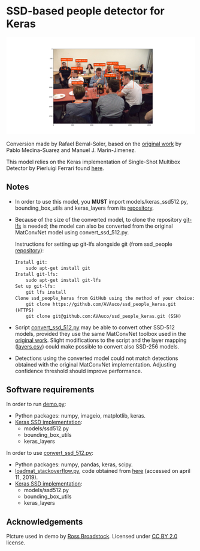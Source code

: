 SSD-based people detector for Keras
===================================
![detections](https://github.com/AVAuco/ssd_people_keras/blob/master/sample_detections.png)

Conversion made by Rafael Berral-Soler, based on the [original work](https://github.com/AVAuco/ssd_people) by Pablo Medina-Suarez and Manuel J. Marin-Jimenez.

This model relies on the Keras implementation of Single-Shot Multibox Detector by Pierluigi Ferrari found [here](https://github.com/pierluigiferrari/ssd_keras).

## Notes
* In order to use this model, you **MUST** import models/keras_ssd512.py, bounding_box_utils and keras_layers from its [repository](https://github.com/pierluigiferrari/ssd_keras).
* Because of the size of the converted model, to clone the repository [git-lfs](https://git-lfs.github.com/) is needed; the model can also be converted from the original MatConvNet model using convert_ssd_512.py. 
  
  Instructions for setting up git-lfs alongside git (from ssd_people [repository](https://github.com/AVAuco/ssd_people)):
  
  ```
  Install git:     
      sudo apt-get install git
  Install git-lfs:
      sudo apt-get install git-lfs
  Set up git-lfs:
      git lfs install
  Clone ssd_people_keras from GitHub using the method of your choice: 
      git clone https://github.com/AVAuco/ssd_people_keras.git (HTTPS)
      git clone git@github.com:AVAuco/ssd_people_keras.git (SSH)
  ```
* Script [convert_ssd_512.py](https://github.com/AVAuco/ssd_people_keras/blob/master/convert_ssd_512.py) may be able to convert other SSD-512 models, provided they use the same MatConvNet toolbox used in the [original work](https://github.com/AVAuco/ssd_people). Slight modifications to the script and the layer mapping ([layers.csv](https://github.com/AVAuco/ssd_people_keras/blob/master/layers.csv)) could make possible to convert also SSD-256 models.
* Detections using the converted model could not match detections obtained with the original MatConvNet implementation. Adjusting confidence threshold should improve performance.

## Software requirements
In order to run [demo.py](https://github.com/AVAuco/ssd_people_keras/blob/master/demo.py):
* Python packages: numpy, imageio, matplotlib, keras.
* [Keras SSD implementation](https://github.com/pierluigiferrari/ssd_keras):
  * models/ssd512.py
  * bounding_box_utils
  * keras_layers

In order to use [convert_ssd_512.py](https://github.com/AVAuco/ssd_people_keras/blob/master/convert_ssd_512.py):
* Python packages: numpy, pandas, keras, scipy.
* [loadmat_stackoverflow.py](https://github.com/AVAuco/ssd_people_keras/blob/master/loadmat_stackoverflow.py), code obtained from [here](https://stackoverflow.com/a/8832212) (accessed on april 11, 2019).
* [Keras SSD implementation](https://github.com/pierluigiferrari/ssd_keras):
  * models/ssd512.py
  * bounding_box_utils
  * keras_layers

## Acknowledgements
Picture used in demo by [Ross Broadstock](https://www.flickr.com/people/figurepainting/). Licensed under [CC BY 2.0](https://creativecommons.org/licenses/by/2.0/) license.
